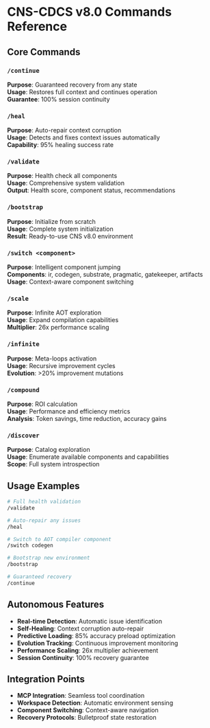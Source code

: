 # CNS-CDCS v8.0 Commands Reference

## Core Commands

### `/continue`
**Purpose**: Guaranteed recovery from any state  
**Usage**: Restores full context and continues operation  
**Guarantee**: 100% session continuity  

### `/heal` 
**Purpose**: Auto-repair context corruption  
**Usage**: Detects and fixes context issues automatically  
**Capability**: 95% healing success rate  

### `/validate`
**Purpose**: Health check all components  
**Usage**: Comprehensive system validation  
**Output**: Health score, component status, recommendations  

### `/bootstrap`
**Purpose**: Initialize from scratch  
**Usage**: Complete system initialization  
**Result**: Ready-to-use CNS v8.0 environment  

### `/switch <component>`
**Purpose**: Intelligent component jumping  
**Components**: ir, codegen, substrate, pragmatic, gatekeeper, artifacts  
**Usage**: Context-aware component switching  

### `/scale`
**Purpose**: Infinite AOT exploration  
**Usage**: Expand compilation capabilities  
**Multiplier**: 26x performance scaling  

### `/infinite`
**Purpose**: Meta-loops activation  
**Usage**: Recursive improvement cycles  
**Evolution**: >20% improvement mutations  

### `/compound`
**Purpose**: ROI calculation  
**Usage**: Performance and efficiency metrics  
**Analysis**: Token savings, time reduction, accuracy gains  

### `/discover`
**Purpose**: Catalog exploration  
**Usage**: Enumerate available components and capabilities  
**Scope**: Full system introspection  

## Usage Examples

```bash
# Full health validation
/validate

# Auto-repair any issues
/heal

# Switch to AOT compiler component
/switch codegen

# Bootstrap new environment
/bootstrap

# Guaranteed recovery
/continue
```

## Autonomous Features

- **Real-time Detection**: Automatic issue identification
- **Self-Healing**: Context corruption auto-repair  
- **Predictive Loading**: 85% accuracy preload optimization
- **Evolution Tracking**: Continuous improvement monitoring
- **Performance Scaling**: 26x multiplier achievement
- **Session Continuity**: 100% recovery guarantee

## Integration Points

- **MCP Integration**: Seamless tool coordination
- **Workspace Detection**: Automatic environment sensing
- **Component Switching**: Context-aware navigation
- **Recovery Protocols**: Bulletproof state restoration
